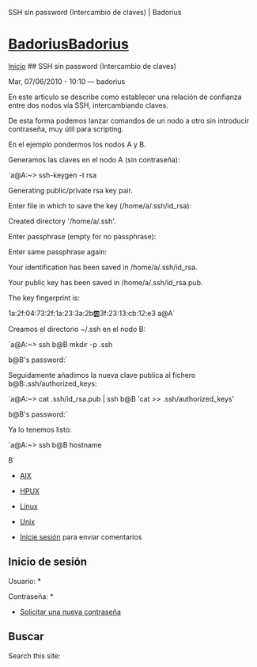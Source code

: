 





SSH sin password (Intercambio de claves) | Badorius


















# [BadoriusBadorius](/ "Badorius")

 
 

[Inicio](/) ## SSH sin password (Intercambio de claves)

 

Mar, 07/06/2010 - 10:10 — badorius

En este articulo se describe como establecer una relación de confianza entre dos nodos vía SSH, intercambiando claves.  

De esta forma podemos lanzar comandos de un nodo a otro sin introducir contraseña, muy útil para scripting.


En el ejemplo pondermos los nodos A y B.


Generamos las claves en el nodo A (sin contraseña):


 `a@A:~> ssh-keygen -t rsa  

Generating public/private rsa key pair.  

Enter file in which to save the key (/home/a/.ssh/id_rsa):  

Created directory '/home/a/.ssh'.  

Enter passphrase (empty for no passphrase):  

Enter same passphrase again:  

Your identification has been saved in /home/a/.ssh/id_rsa.  

Your public key has been saved in /home/a/.ssh/id_rsa.pub.  

The key fingerprint is:  

1a:2f:04:73:2f:1a:23:3a:2b:ab:3f:23:13:cb:12:e3 a@A`


Creamos el directorio ~/.ssh en el nodo B:


 `a@A:~> ssh b@B mkdir -p .ssh  

b@B's password:`


Seguidamente añadimos la nueva clave publica al fichero b@B:.ssh/authorized\_keys:


 `a@A:~> cat .ssh/id_rsa.pub | ssh b@B 'cat >> .ssh/authorized_keys'  

b@B's password:`


Ya lo tenemos listo:  

 `a@A:~> ssh b@B hostname  

B`





* [AIX](/?q=taxonomy/term/8)
* [HPUX](/?q=taxonomy/term/6)
* [Linux](/?q=taxonomy/term/2)
* [Unix](/?q=taxonomy/term/1)


* [Inicie sesión](/?q=user/login&destination=comment%2Freply%2F37%23comment-form) para enviar comentarios





 


## Inicio de sesión




Usuario: *



Contraseña: *



* [Solicitar una nueva contraseña](/?q=user/password "Solicita una contraseña nueva por correo electrónico.")






## Buscar





Search this site: 










 




